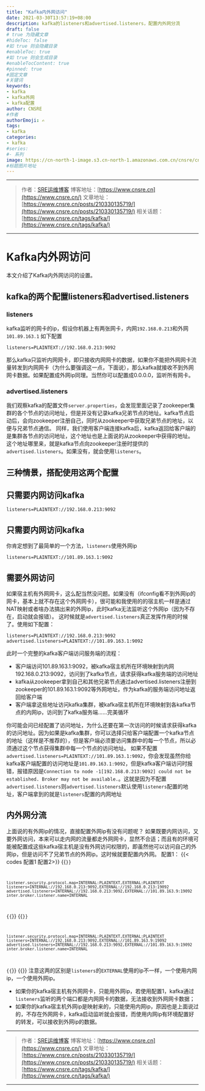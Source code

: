 ```yaml
---
title: "Kafka内外网访问"
date: 2021-03-30T13:57:19+08:00
description: kafka的listeners和advertised.listeners，配置内外网分流
draft: false
# true 为隐藏文章
#hideToc: false
#如 true 则会隐藏目录
#enableToc: true
#如 true 则会生成目录
#enableTocContent: true
#pinned: true  
#固定文章
#关键词
keywords:
- kafka
- kafka外网
- kafka配置
author: CNSRE    
#作者
authorEmoji: ✍
tags:
- kafka
categories:
- kafka
#series:
#- 系列
image: https://cn-north-1-image.s3.cn-north-1.amazonaws.com.cn/cnsre/cnsre/20210203111840.png
#标题图片地址
---
```


---
> 作者：[SRE运维博客](https://www.cnsre.cn/)
> 博客地址：[https://www.cnsre.cn](https://www.cnsre.cn/)
> 文章地址：[https://www.cnsre.cn/posts/210330135719/](https://www.cnsre.cn/posts/210330135719/)
> 相关话题：[https://www.cnsre.cn/tags/kafka/](https://www.cnsre.cn/tags/kafka/)
---
# Kafka内外网访问
本文介绍了Kafka内外网访问的设置。
## kafka的两个配置listeners和advertised.listeners
### listeners
kafka监听的网卡的ip，假设你机器上有两张网卡，内网`192.168.0.213`和外网`101.89.163.1` 如下配置
```
listeners=PLAINTEXT://192.168.0.213:9092
```
那么kafka只监听内网网卡，即只接收内网网卡的数据，如果你不能把外网网卡流量转发到内网网卡（为什么要强调这一点，下面说），那么kafka就接收不到外网网卡数据。如果配置成外网ip同理。当然你可以配置成0.0.0.0，监听所有网卡。
###  advertised.listeners
我们观察kafka的配置文件`server.properties`，会发现里面记录了zookeeper集群的各个节点的访问地址，但是并没有记录kafka兄弟节点的地址。kafka节点启动后，会向zookeeper注册自己，同时从zookeeper中获取兄弟节点的地址，以便与兄弟节点通信。
同样，我们使用客户端连接kafka后，kafka返回给客户端的是集群各节点的访问地址，这个地址也是上面说的从zookeeper中获得的地址。
这个地址哪里来，就是kafka节点向zookeeper注册时提供的`advertised.listeners`。如果没有，就会使用`listeners`。
## 三种情景，搭配使用这两个配置
## 只需要内网访问kafka
```
listeners=PLAINTEXT://192.168.0.213:9092
```
## 只需要内网访问kafka
你肯定想到了最简单的一个方法，`listeners`使用外网ip
```
listeners=PLAINTEXT://101.89.163.1:9092
```
## 需要外网访问
如果宿主机有外网网卡，这么配当然没问题。如果没有（ifconfig看不到外网ip的网卡，基本上就不存在这个外网网卡），很可能和我使用的的宿主机一样是通过NAT映射或者啥办法搞出来的外网ip，此时kafka无法监听这个外网ip（因为不存在，启动就会报错）。
这时候就是`advertised.listeners`真正发挥作用的时候了。使用如下配置：
```
listeners=PLAINTEXT://192.168.0.213:9092
advertised.listeners=PLAINTEXT://101.89.163.1:9092
```
此时一个完整的kafka客户端访问服务端的流程：
* 客户端访问101.89.163.1:9092，被kafka宿主机所在环境映射到内网192.168.0.213:9092，访问到了kafka节点，请求获得kafka服务端的访问地址
* kafka从zookeeper拿到自己和其他兄弟节点通过advertised.listeners注册到zookeeper的101.89.163.1:9092等外网地址，作为kafka的服务端访问地址返回给客户端
* 客户端拿这些地址访问kafka集群，被kafka宿主机所在环境映射到各kafka节点的内网ip，访问到了kafka服务端......完美循环

你可能会问已经配置了访问地址，为什么还要在第一次访问的时候请求获得kafka的访问地址。因为如果是kafka集群，你可以选择只给客户端配置一个kafka节点的地址（这样是不推荐的），但是客户端必须要访问集群中的每一个节点，所以必须通过这个节点获得集群中每一个节点的访问地址。
如果不配置`advertised.listeners=PLAINTEXT://101.89.163.1:9092`，你会发现虽然你给kafka客户端配置的访问地址是`101.89.163.1:9092`，但是kafka客户端访问时报错，报错原因是`Connection to node -1[192.168.0.213:9092] could not be established. Broker may not be available.`。这就是因为不配置`advertised.listeners`则`advertised.listeners`默认使用`listeners`配置的地址，客户端拿到的就是`listeners`配置的内网地址
## 内外网分流
上面说的有外网ip的情况，直接配置外网ip有没有问题呢？
如果既要内网访问，又要外网访问，本来可以走内网的流量都走外网网卡，显然不合适；而且有的环境可能被配置成这些kafka宿主机是没有外网访问权限的，即虽然他可以访问自己的外网ip，但是访问不了兄弟节点的外网ip。这时候就要配置内外网。
配置1：
 {{< codes 配置1 配置2>}}
 {{<code>}}
```
listener.security.protocol.map=INTERNAL:PLAINTEXT,EXTERNAL:PLAINTEXT
listeners=INTERNAL://192.168.0.213:9092,EXTERNAL://192.168.0.213:19092
advertised.listeners=INTERNAL://192.168.0.213:9092,EXTERNAL://101.89.163.9:19092
inter.broker.listener.name=INTERNAL
```
{{</code>}}
{{<code>}}
```
listener.security.protocol.map=INTERNAL:PLAINTEXT,EXTERNAL:PLAINTEXT
listeners=INTERNAL://192.168.0.213:9092,EXTERNAL://101.89.163.9:19092
advertised.listeners=INTERNAL://192.168.0.213:9092,EXTERNAL://101.89.163.9:19092
inter.broker.listener.name=INTERNAL
```
{{</code>}}
{{</codes>}}
注意这两的区别是`listeners`的`EXTERNAL`使用的ip不一样，一个使用内网ip，一个使用外网ip。
* 如果你的kafka宿主机有外网网卡，只能用外网ip，若使用配置1，kafka通过`listeners`监听的两个端口都是内网网卡的数据，无法接收到外网网卡数据；
* 如果你的kafka宿主机外网ip是映射来的，只能使用内网ip，原因也是上面说过的，不存在外网网卡，kafka启动监听就会报错，而使用内网ip有环境配置好的转发，可以接收到外网ip的数据。

---
> 作者：[SRE运维博客](https://www.cnsre.cn/)
> 博客地址：[https://www.cnsre.cn](https://www.cnsre.cn/)
> 文章地址：[https://www.cnsre.cn/posts/210330135719/](https://www.cnsre.cn/posts/210330135719/)
> 相关话题：[https://www.cnsre.cn/tags/kafka/](https://www.cnsre.cn/tags/kafka/)
---